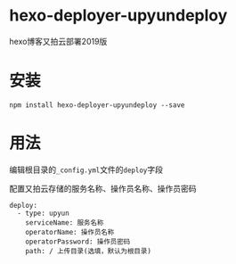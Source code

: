 # hexo-deployer-upyundeploy

hexo博客又拍云部署2019版

# 安装

```
npm install hexo-deployer-upyundeploy --save
```

# 用法

编辑根目录的`_config.yml`文件的`deploy`字段

配置又拍云存储的服务名称、操作员名称、操作员密码

```
deploy:
  - type: upyun
    serviceName: 服务名称
    operatorName: 操作员名称
    operatorPassword: 操作员密码
    path: / 上传目录(选填，默认为根目录)
```

